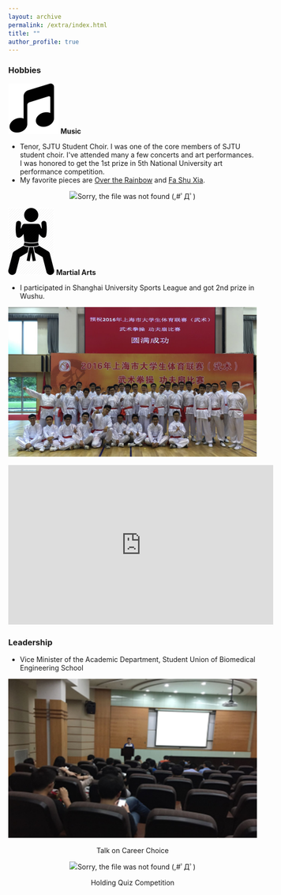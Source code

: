 ```yaml
---
layout: archive
permalink: /extra/index.html
title: ""
author_profile: true
---
```



### Hobbies

<a><img src="/images/music_1.png" alt="Picture" style="width:auto;max-width:50%" /></a> **Music**


- Tenor, SJTU Student Choir. I was one of the core members of SJTU student choir. I've attended many a few concerts and art performances. I was honored to get the 1st prize in 5th National University art performance competition.
- My favorite pieces are [Over the Rainbow](/files/02_over_the_rainbow.mp3) and [Fa Shu Xia](/files/15_花树下.mp3).

<p align="center">
  <img src="https://raw.githubusercontent.com/LockyChao/lockychao.github.io/master/images/choir_1.png?raw=true" alt="Sorry, the file was not found (,#ﾟДﾟ)  " style="width: 700px;"/> 
</p>

<a><img src="/images/wushu_1.png" alt="Picture" style="width:auto;max-width:50%" /></a> **Martial Arts**

- I participated in Shanghai University Sports League and got 2nd prize in Wushu.

<p align="center">
  <img src="https://raw.githubusercontent.com/LockyChao/lockychao.github.io/master/images/wushu_2.png?raw=true" alt="Sorry, the file was not found (,#ﾟДﾟ)  " style="width: 700px;"/> 
</p>

<iframe width="537" height="323" src="https://www.youtube.com/embed/V5UDale47Wc" frameborder="0" allow="accelerometer; autoplay; encrypted-media; gyroscope; picture-in-picture" allowfullscreen></iframe>

### Leadership
- Vice Minister of the Academic Department, Student Union of Biomedical Engineering
School
<p align="center">
  <img src="https://raw.githubusercontent.com/LockyChao/lockychao.github.io/master/images/leadership_1.png?raw=true" alt="Sorry, the file was not found (,#ﾟДﾟ)  " style="width: 700px;"/> 
</p>
<p align="center">Talk on Career Choice</p>
<p align="center">
  <img src="https://raw.githubusercontent.com/LockyChao/lockychao.github.io/master/images/leadership_2.png?raw=true" alt="Sorry, the file was not found (,#ﾟДﾟ)  " style="width: 700px;"/> 
</p>
<p align="center">Holding Quiz Competition </p>

